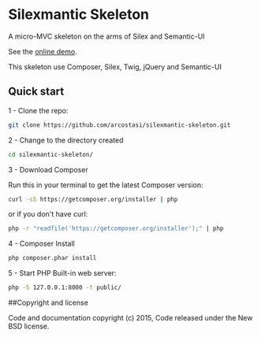 Silexmantic Skeleton
=======

A micro-MVC skeleton on the arms of Silex and Semantic-UI

See the [online demo](http://arcostasi.com/silexmantic/).

This skeleton use Composer, Silex, Twig, jQuery and Semantic-UI

## Quick start

1 - Clone the repo:

```bash
git clone https://github.com/arcostasi/silexmantic-skeleton.git
```

2 - Change to the directory created

```bash
cd silexmantic-skeleton/
```

3 - Download Composer

Run this in your terminal to get the latest Composer version:

```bash
curl -sS https://getcomposer.org/installer | php
```

or if you don't have curl:

```bash
php -r "readfile('https://getcomposer.org/installer');" | php
```

4 - Composer Install

```bash
php composer.phar install
```

5 - Start PHP Built-in web server:

```bash
php -S 127.0.0.1:8000 -t public/
```

##Copyright and license

Code and documentation copyright (c) 2015, Code released under the New BSD license.